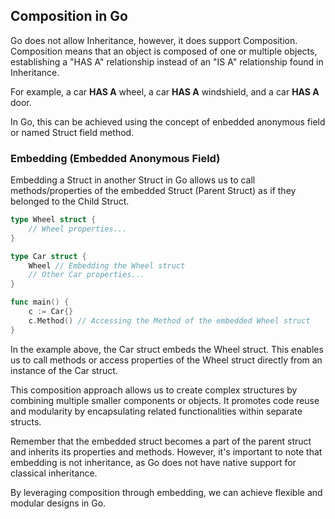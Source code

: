 ## Composition in Go

Go does not allow Inheritance, however, it does support Composition. Composition means that an object is composed of one or multiple objects, establishing a "HAS A" relationship instead of an "IS A" relationship found in Inheritance.

For example, a car **HAS A** wheel, a car **HAS A** windshield, and a car **HAS A** door.

In Go, this can be achieved using the concept of enbedded anonymous field or named Struct field method.

### Embedding (Embedded Anonymous Field)

Embedding a Struct in another Struct in Go allows us to call methods/properties of the embedded Struct (Parent Struct) as if they belonged to the Child Struct.

```go
type Wheel struct {
    // Wheel properties...
}

type Car struct {
    Wheel // Embedding the Wheel struct
    // Other Car properties...
}

func main() {
    c := Car{}
    c.Method() // Accessing the Method of the embedded Wheel struct
}
```

In the example above, the Car struct embeds the Wheel struct. This enables us to call methods or access properties of the Wheel struct directly from an instance of the Car struct.

This composition approach allows us to create complex structures by combining multiple smaller components or objects. It promotes code reuse and modularity by encapsulating related functionalities within separate structs.

Remember that the embedded struct becomes a part of the parent struct and inherits its properties and methods. However, it's important to note that embedding is not inheritance, as Go does not have native support for classical inheritance.

By leveraging composition through embedding, we can achieve flexible and modular designs in Go.
